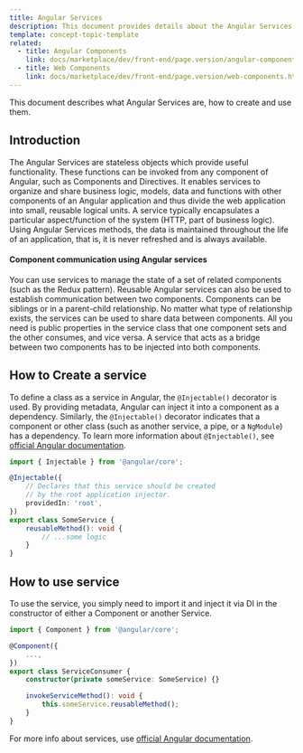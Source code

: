 ```yaml
---
title: Angular Services
description: This document provides details about the Angular Services, and how to create and use them.
template: concept-topic-template
related:
  - title: Angular Components
    link: docs/marketplace/dev/front-end/page.version/angular-components.html
  - title: Web Components
    link: docs/marketplace/dev/front-end/page.version/web-components.html
---
```


This document describes what Angular Services are, how to create and use them.

## Introduction

The Angular Services are stateless objects which provide useful functionality. These functions can be invoked from any component of Angular, such as Components and Directives. It enables services to organize and share business logic, models, data and functions with other components of an Angular application and thus divide the web application into small, reusable logical units. A service typically encapsulates a particular aspect/function of the system (HTTP, part of business logic).
Using Angular Services methods, the data is maintained throughout the life of an application, that is, it is never refreshed and is always available.

#### Component communication using Angular services

You can use services to manage the state of a set of related components (such as the Redux pattern). Reusable Angular services can also be used to establish communication between two components. Components can be siblings or in a parent-child relationship. No matter what type of relationship exists, the services can be used to share data between components. All you need is public properties in the service class that one component sets and the other consumes, and vice versa. A service that acts as a bridge between two components has to be injected into both components.

## How to Create a service

To define a class as a service in Angular, the `@Injectable()` decorator is used. By providing metadata, Angular can inject it into a component as a dependency. Similarly, the `@Injectable()` decorator indicates that a component or other class (such as another service, a pipe, or a `NgModule`) has a dependency. To learn more information about `@Injectable()`, see [official Angular documentation](https://angular.io/api/core/Injectable).

```ts
import { Injectable } from '@angular/core';

@Injectable({
    // Declares that this service should be created
    // by the root application injector.
    providedIn: 'root',
})
export class SomeService {
    reusableMethod(): void {
        // ...some logic
    }
}
```

## How to use service

To use the service, you simply need to import it and inject it via DI in the constructor of either a Component or another Service.

```ts
import { Component } from '@angular/core';

@Component({
    ...,
})
export class ServiceConsumer {
    constructor(private someService: SomeService) {}

    invokeServiceMethod(): void {
        this.someService.reusableMethod();
    }
}
```

For more info about services, use [official Angular documentation](https://angular.io/guide/architecture-services).
